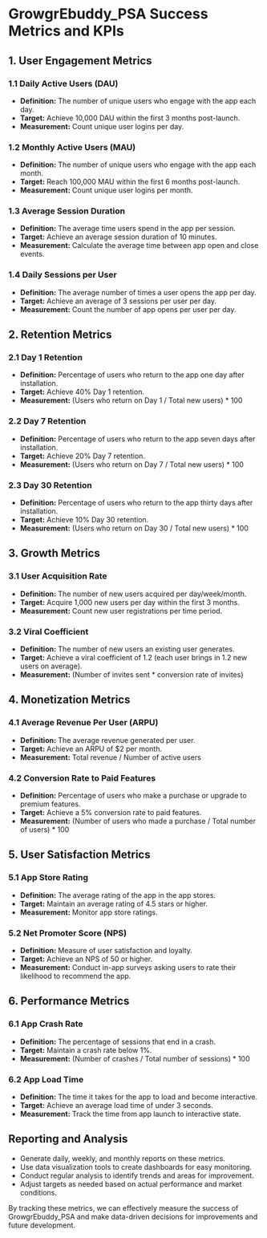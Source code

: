 # GrowgrEbuddy_PSA Success Metrics and KPIs

## 1. User Engagement Metrics

### 1.1 Daily Active Users (DAU)
- **Definition:** The number of unique users who engage with the app each day.
- **Target:** Achieve 10,000 DAU within the first 3 months post-launch.
- **Measurement:** Count unique user logins per day.

### 1.2 Monthly Active Users (MAU)
- **Definition:** The number of unique users who engage with the app each month.
- **Target:** Reach 100,000 MAU within the first 6 months post-launch.
- **Measurement:** Count unique user logins per month.

### 1.3 Average Session Duration
- **Definition:** The average time users spend in the app per session.
- **Target:** Achieve an average session duration of 10 minutes.
- **Measurement:** Calculate the average time between app open and close events.

### 1.4 Daily Sessions per User
- **Definition:** The average number of times a user opens the app per day.
- **Target:** Achieve an average of 3 sessions per user per day.
- **Measurement:** Count the number of app opens per user per day.

## 2. Retention Metrics

### 2.1 Day 1 Retention
- **Definition:** Percentage of users who return to the app one day after installation.
- **Target:** Achieve 40% Day 1 retention.
- **Measurement:** (Users who return on Day 1 / Total new users) * 100

### 2.2 Day 7 Retention
- **Definition:** Percentage of users who return to the app seven days after installation.
- **Target:** Achieve 20% Day 7 retention.
- **Measurement:** (Users who return on Day 7 / Total new users) * 100

### 2.3 Day 30 Retention
- **Definition:** Percentage of users who return to the app thirty days after installation.
- **Target:** Achieve 10% Day 30 retention.
- **Measurement:** (Users who return on Day 30 / Total new users) * 100

## 3. Growth Metrics

### 3.1 User Acquisition Rate
- **Definition:** The number of new users acquired per day/week/month.
- **Target:** Acquire 1,000 new users per day within the first 3 months.
- **Measurement:** Count new user registrations per time period.

### 3.2 Viral Coefficient
- **Definition:** The number of new users an existing user generates.
- **Target:** Achieve a viral coefficient of 1.2 (each user brings in 1.2 new users on average).
- **Measurement:** (Number of invites sent * conversion rate of invites)

## 4. Monetization Metrics

### 4.1 Average Revenue Per User (ARPU)
- **Definition:** The average revenue generated per user.
- **Target:** Achieve an ARPU of $2 per month.
- **Measurement:** Total revenue / Number of active users

### 4.2 Conversion Rate to Paid Features
- **Definition:** Percentage of users who make a purchase or upgrade to premium features.
- **Target:** Achieve a 5% conversion rate to paid features.
- **Measurement:** (Number of users who made a purchase / Total number of users) * 100

## 5. User Satisfaction Metrics

### 5.1 App Store Rating
- **Definition:** The average rating of the app in the app stores.
- **Target:** Maintain an average rating of 4.5 stars or higher.
- **Measurement:** Monitor app store ratings.

### 5.2 Net Promoter Score (NPS)
- **Definition:** Measure of user satisfaction and loyalty.
- **Target:** Achieve an NPS of 50 or higher.
- **Measurement:** Conduct in-app surveys asking users to rate their likelihood to recommend the app.

## 6. Performance Metrics

### 6.1 App Crash Rate
- **Definition:** The percentage of sessions that end in a crash.
- **Target:** Maintain a crash rate below 1%.
- **Measurement:** (Number of crashes / Total number of sessions) * 100

### 6.2 App Load Time
- **Definition:** The time it takes for the app to load and become interactive.
- **Target:** Achieve an average load time of under 3 seconds.
- **Measurement:** Track the time from app launch to interactive state.

## Reporting and Analysis

- Generate daily, weekly, and monthly reports on these metrics.
- Use data visualization tools to create dashboards for easy monitoring.
- Conduct regular analysis to identify trends and areas for improvement.
- Adjust targets as needed based on actual performance and market conditions.

By tracking these metrics, we can effectively measure the success of GrowgrEbuddy_PSA and make data-driven decisions for improvements and future development.
